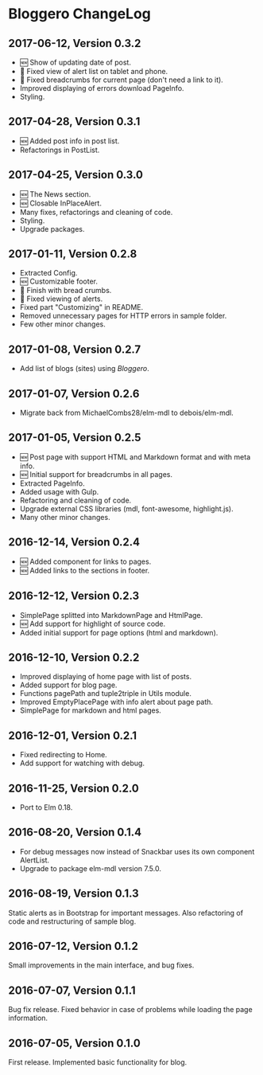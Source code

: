 # Bloggero ChangeLog

## 2017-06-12, Version 0.3.2

* :new: Show of updating date of post.
* :bug: Fixed view of alert list on tablet and phone.
* :bug: Fixed breadcrumbs for current page (don't need a link to it).
* Improved displaying of errors download PageInfo.
* Styling.

## 2017-04-28, Version 0.3.1

* :new: Added post info in post list.
* Refactorings in PostList.

## 2017-04-25, Version 0.3.0

* :new: The News section.
* :new: Closable InPlaceAlert.
* Many fixes, refactorings and cleaning of code.
* Styling.
* Upgrade packages.

## 2017-01-11, Version 0.2.8

* Extracted Config.
* :new: Customizable footer.
* :checkered_flag: Finish with bread crumbs.
* :bug: Fixed viewing of alerts.
* Fixed part "Customizing" in README.
* Removed unnecessary pages for HTTP errors in sample folder.
* Few other minor changes.

## 2017-01-08, Version 0.2.7

* Add list of blogs (sites) using _Bloggero_.

## 2017-01-07, Version 0.2.6

* Migrate back from MichaelCombs28/elm-mdl to debois/elm-mdl.

## 2017-01-05, Version 0.2.5

* :new: Post page with support HTML and Markdown format and with meta info.
* :new: Initial support for breadcrumbs in all pages.
* Extracted PageInfo.
* Added usage with Gulp.
* Refactoring and cleaning of code.
* Upgrade external CSS libraries (mdl, font-awesome, highlight.js).
* Many other minor changes.

## 2016-12-14, Version 0.2.4

* :new: Added component for links to pages.
* :new: Added links to the sections in footer.

## 2016-12-12, Version 0.2.3

* SimplePage splitted into MarkdownPage and HtmlPage.
* :new: Add support for highlight of source code.
* Added initial support for page options (html and markdown).

## 2016-12-10, Version 0.2.2

* Improved displaying of home page with list of posts.
* Added support for blog page.
* Functions pagePath and tuple2triple in Utils module.
* Improved EmptyPlacePage with info alert about page path.
* SimplePage for markdown and html pages.

## 2016-12-01, Version 0.2.1

* Fixed redirecting to Home.
* Add support for watching with debug.

## 2016-11-25, Version 0.2.0

* Port to Elm 0.18.

## 2016-08-20, Version 0.1.4

* For debug messages now instead of Snackbar uses its own component AlertList.
* Upgrade to package elm-mdl version 7.5.0.

## 2016-08-19, Version 0.1.3

Static alerts as in Bootstrap for important messages. Also refactoring of code
and restructuring of sample blog.

## 2016-07-12, Version 0.1.2

Small improvements in the main interface, and bug fixes.

## 2016-07-07, Version 0.1.1

Bug fix release. Fixed behavior in case of problems while loading the page information.

## 2016-07-05, Version 0.1.0

First release. Implemented basic functionality for blog.
